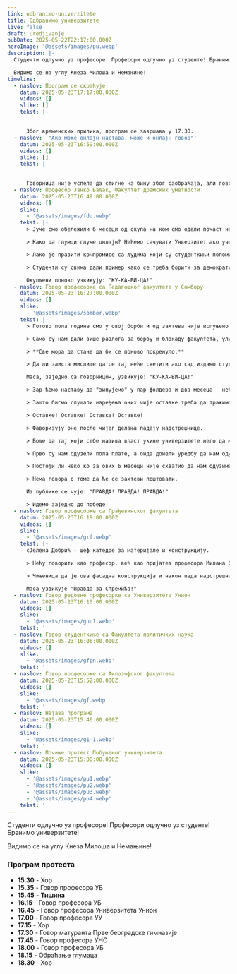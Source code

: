 ```yaml
---
link: odbranimo-univerzitete
title: Одбранимо универзитете
live: false
draft: uredjivanje
pubDate: 2025-05-22T22:17:00.000Z
heroImage: '@assets/images/pu.webp'
description: |-
  Студенти одлучно уз професоре! Професори одлучно уз студенте! Бранимо универзитете!

  Видимо се на углу Кнеза Милоша и Немањине!
timeline:
  - naslov: Програм се скраћује
    datum: 2025-05-23T17:17:00.000Z
    videos: []
    slike: []
    tekst: |-
      ‎

      Због временских прилика, програм се завршава у 17.30.
  - naslov: '"Ако може онлајн настава, може и онлајн говор"'
    datum: 2025-05-23T16:59:00.000Z
    videos: []
    slike: []
    tekst: |-
      ‎ 

      Говорница није успела да стигне на бину због саобраћаја, али говор ће бити окачен на један Инстаграм профил (накнадно јављамо).
  - naslov: Професор Јанко Баљак, Факултет драмских уметности
    datum: 2025-05-23T16:49:00.000Z
    videos: []
    slike:
      - '@assets/images/fdu.webp'
    tekst: |-
      > Јуче смо обележили 6 месеци од скупа на ком смо одали почаст настрадалима при паду надстрешнице, 6 месеци од кад су нападнути студени и кад су започели блокаду ФДУ.

      > Како да глумци глуме онлајн? Нећемо сачувати Унверзитет ако учествујемо у симулацији факултета.

      > Лако је правити компромисе са људима који су студенткињи поломили вилицу.

      > Студенти су свима дали пример како се треба борити за демократију и како се треба показивати патриотизам.

      Окупљени поново узвикују: "КУ-КА-ВИ-ЦА!"
  - naslov: Говор професорке са Педагошког факултета у Сомбору
    datum: 2025-05-23T16:27:00.000Z
    videos: []
    slike:
      - '@assets/images/sombor.webp'
    tekst: |-
      > Готово пола године смо у овој борби и од захтева није испуњено ни једно слово.

      > Само су нам дали више разлога за борбу и блокаду факултета, улица и институција.

      > **Све мора да стане да би се поново покренуло.**

      > Да ли заиста мислите да се тај неће светити ако сад издамо студенте и вратимо се на предавања.

      Маса, заједно са говорницом, узвикује: "КУ-КА-ВИ-ЦА!"

      > Зар ћемо наставу да "зипујемо" у пар фолдера и два месеца - нећемо наравно!

      > Зашто бисмо слушали наређења оних чије оставке треба да тражимо?

      > Оставке! Оставке! Оставке! Оставке!

      > Фаворизују оне после чијег делања падају надстрешнице.

      > Боље да тај који себе назива власт укине универзитете него да ми у томе учествујемо. Нека покажу колико су бесрамни, нека остану записани у нашој историји као незамисливо зло, нека дефинишу дно испод кога нема даље.

      > Прво су нам одузели пола плате, а онда донели уредбу да нам одузму још више!

      > Постоји ли неко ко за ових 6 месеци није схватио да нам одузимају сва права.

      > Нема говора о томе да ће се захтеви поштовати.

      Из публике се чује: "ПРАВДА! ПРАВДА! ПРАВДА!"

      > Идемо заједно до победе!
  - naslov: Говор професорке са Грађевинског факултета
    datum: 2025-05-23T16:19:00.000Z
    videos: []
    slike:
      - '@assets/images/grf.webp'
    tekst: |-
      сЈелена Добрић - шеф катедре за материјале и конструкцију.

      > Нећу говорити као професор, већ као пријатељ професора Милана Спремића.

      > Чињеница да је ова фасадна конструкција и након пада надстрешнице на истом месту, потврђује да је Милан невин.

      Маса узвикује "Правда за Спремића!"
  - naslov: Говор редовне професорке са Универзитета Унион
    datum: 2025-05-23T16:10:00.000Z
    videos: []
    slike:
      - '@assets/images/guu1.webp'
    tekst: ''
  - naslov: Говор студенткиње са Факултета политичких наука
    datum: 2025-05-23T16:06:00.000Z
    videos: []
    slike:
      - '@assets/images/gfpn.webp'
    tekst: ''
  - naslov: Говор професорке са Филозофског факултета
    datum: 2025-05-23T15:52:00.000Z
    videos: []
    slike:
      - '@assets/images/gf.webp'
    tekst: ''
  - naslov: Најава програма
    datum: 2025-05-23T15:46:00.000Z
    videos: []
    slike:
      - '@assets/images/g1-1.webp'
    tekst: ''
  - naslov: Почиње протест Побуњеног универзитета
    datum: 2025-05-23T15:00:00.000Z
    videos: []
    slike:
      - '@assets/images/pu1.webp'
      - '@assets/images/pu2.webp'
      - '@assets/images/pu3.webp'
      - '@assets/images/pu4.webp'
    tekst: ''
---
```

Студенти одлучно уз професоре! Професори одлучно уз студенте! Бранимо универзитете!

Видимо се на углу Кнеза Милоша и Немањине!

### Програм протеста

- **15.30** - Хор
- **15.35** - Говор професора УБ
- **15.45** - **Тишина**
- **16.15** - Говор професора УБ
- **16.45** - Говор професора Универзитета Унион
- **17.00** - Говор професора УУ
- **17.15** - Хор
- **17.30** - Говор матуранта Прве београдске гимназије
- **17.45** - Говор професора УНС
- **18.00** - Говор професора УБ
- **18.15** - Обраћање глумаца
- **18.30&#32;**- Хор
